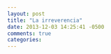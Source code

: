 ```yaml
---
layout: post
title: "La irreverencia"
date: 2013-12-03 14:25:41 -0500
comments: true
categories: 
---
```

